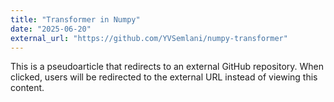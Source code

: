 ```yaml
---
title: "Transformer in Numpy"
date: "2025-06-20"
external_url: "https://github.com/YVSemlani/numpy-transformer"
---
```


This is a pseudoarticle that redirects to an external GitHub repository. When clicked, users will be redirected to the external URL instead of viewing this content. 